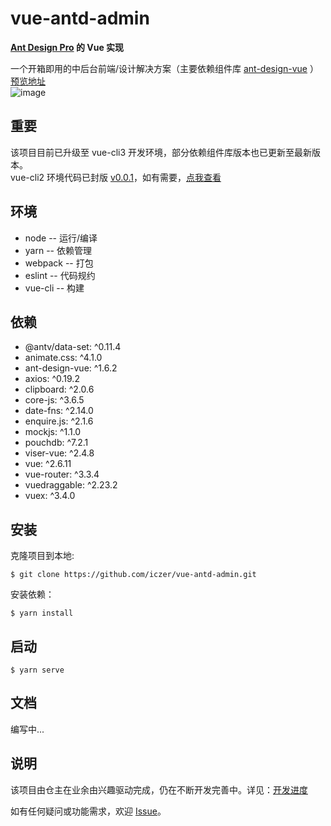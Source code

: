 # vue-antd-admin
**[Ant Design Pro](https://github.com/ant-design/ant-design-pro) 的 Vue 实现**

一个开箱即用的中后台前端/设计解决方案（主要依赖组件库 [ant-design-vue](https://github.com/vueComponent/ant-design-vue) ）
[预览地址](https://iczer.gitee.io/vue-antd-admin)  
![image](https://gitee.com/iczer/vue-antd-admin/raw/master/src/assets/img/preview.png)
## 重要
该项目目前已升级至 vue-cli3 开发环境，部分依赖组件库版本也已更新至最新版本。  
vue-cli2 环境代码已封版 [v0.0.1](https://github.com/iczer/vue-antd-admin/tree/0.0.1)，如有需要，[点我查看](https://github.com/iczer/vue-antd-admin/tree/0.0.1)  
## 环境
* node -- 运行/编译
* yarn -- 依赖管理
* webpack -- 打包
* eslint -- 代码规约
* vue-cli -- 构建
## 依赖
* @antv/data-set: ^0.11.4
* animate.css: ^4.1.0
* ant-design-vue: ^1.6.2
* axios: ^0.19.2
* clipboard: ^2.0.6
* core-js: ^3.6.5
* date-fns: ^2.14.0
* enquire.js: ^2.1.6
* mockjs: ^1.1.0
* pouchdb: ^7.2.1
* viser-vue: ^2.4.8
* vue: ^2.6.11
* vue-router: ^3.3.4
* vuedraggable: ^2.23.2
* vuex: ^3.4.0
## 安装
克隆项目到本地:
```
$ git clone https://github.com/iczer/vue-antd-admin.git
```
安装依赖：
```
$ yarn install
```
## 启动
```
$ yarn serve
```
## 文档
编写中...
## 说明
该项目由仓主在业余由兴趣驱动完成，仍在不断开发完善中。详见：[开发进度](https://github.com/iczer/vue-antd-admin/projects/1)

如有任何疑问或功能需求，欢迎 [Issue](https://github.com/iczer/vue-antd-admin/issues)。
